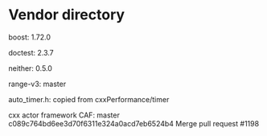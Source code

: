 # Vendor directory

boost: 1.72.0

doctest: 2.3.7

neither: 0.5.0

range-v3: master

auto_timer.h: copied from cxxPerformance/timer

cxx actor framework CAF: master c089c764bd6ee3d70f6311e324a0acd7eb6524b4  Merge pull request #1198